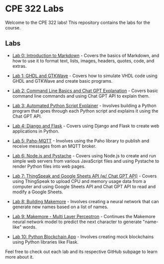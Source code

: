 # CPE 322 Labs

Welcome to the CPE 322 labs! This repository contains the labs for the course.

## Labs

- [Lab 0: Introduction to Markdown](https://github.com/mattraghu/Spring2023/tree/master/CPE322/Lab0) - Covers the basics of Markdown, and how to use it to format text, lists, images, headers, quotes, code, and extras.

- [Lab 1: GHDL and GTKWave](https://github.com/mattraghu/Spring2023/tree/master/CPE322/Lab1) - Covers how to simulate VHDL code using GHDL and GTKWave and create basic programs.

- [Lab 2: Command Line Basics and Chat GPT Explanation](https://github.com/mattraghu/Spring2023/tree/master/CPE322/Lab2) - Covers basic command line commands and using Chat GPT API to explain them.

- [Lab 3: Automated Python Script Explainer](https://github.com/mattraghu/Spring2023/tree/master/CPE322/Lab3) - Involves building a Python program that goes through each Python script and explains it using the Chat GPT API.

- [Lab 4: Django and Flask](https://github.com/mattraghu/Spring2023/tree/master/CPE322/Lab4) - Covers using Django and Flask to create web applications in Python.

- [Lab 5: Paho-MQTT](https://github.com/mattraghu/Spring2023/tree/master/CPE322/Lab5) - Involves using the Paho library to publish and receive messages from an MQTT broker.

- [Lab 6: Node.js and Pystache](https://github.com/mattraghu/Spring2023/tree/master/CPE322/Lab6) - Covers using Node.js to create and run simple web servers from various JavaScript files and using Pystache to render Python files into web pages.

- [Lab 7: ThingSpeak and Google Sheets API (w/ Chat GPT API)](https://github.com/mattraghu/Spring2023/tree/master/CPE322/Lab7) - Covers using ThingSpeak to upload CPU and memory usage data from a computer and using Google Sheets API and Chat GPT API to read and modify a Google Sheets.

- [Lab 8: Building Makemore](https://github.com/mattraghu/Spring2023/tree/master/CPE322/Lab8) - Involves creating a neural network that can generate new names based on a list of names.

- [Lab 9: Makemore - Multi Layer Perceptron](https://github.com/mattraghu/Spring2023/tree/master/CPE322/Lab9) - Continues the Makemore neural network model to predict the next character to generate "name-like" words.

- [Lab 10: Python Blockchain App](https://github.com/mattraghu/Spring2023/tree/master/CPE322/Lab10) - Involves creating mock blockchains using Python libraries like Flask.

Feel free to check out each lab and its respective GitHub subpage to learn more about it.
